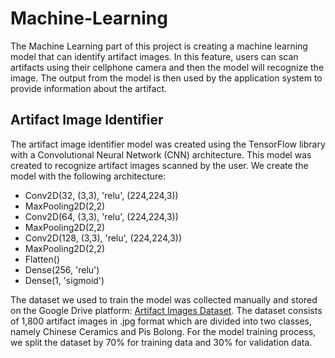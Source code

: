 # Machine-Learning
The Machine Learning part of this project is creating a machine learning model that can identify artifact images. In this feature, users can scan artifacts using their cellphone camera and then the model will recognize the image. The output from the model is then used by the application system to provide information about the artifact.

## Artifact Image Identifier
The artifact image identifier model was created using the TensorFlow library with a Convolutional Neural Network (CNN) architecture. This model was created to recognize artifact images scanned by the user. We create the model with the following architecture:
- Conv2D(32, (3,3), 'relu', (224,224,3))
- MaxPooling2D(2,2)
- Conv2D(64, (3,3), 'relu', (224,224,3))
- MaxPooling2D(2,2)
- Conv2D(128, (3,3), 'relu', (224,224,3))
- MaxPooling2D(2,2)
- Flatten()
- Dense(256, 'relu')
- Dense(1, 'sigmoid')

The dataset we used to train the model was collected manually and stored on the Google Drive platform: [Artifact Images Dataset](https://drive.google.com/drive/folders/17DuZVnSX4-Urku10jKksakwu7I4FoNNn?usp=sharing). The dataset consists of 1,800 artifact images in .jpg format which are divided into two classes, namely Chinese Ceramics and Pis Bolong. For the model training process, we split the dataset by 70% for training data and 30% for validation data.
